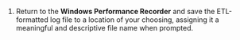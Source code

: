 1. Return to the **Windows Performance Recorder** and save the ETL-formatted log file to a location of your choosing, assigning it a meaningful and descriptive file name when prompted.
